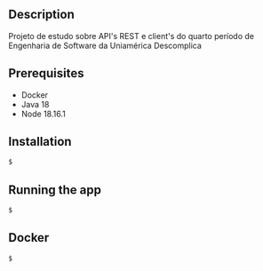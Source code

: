 ## Description

Projeto de estudo sobre API's REST e client's do quarto período de Engenharia de Software da Uniamérica Descomplica

## Prerequisites
* Docker
* Java 18
* Node 18.16.1

## Installation

```bash
$
```

## Running the app

```bash
$
```

## Docker

```bash
$
```
